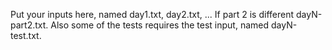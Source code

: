Put your inputs here, named day1.txt, day2.txt, ...
If part 2 is different dayN-part2.txt.
Also some of the tests requires the test input, named dayN-test.txt.